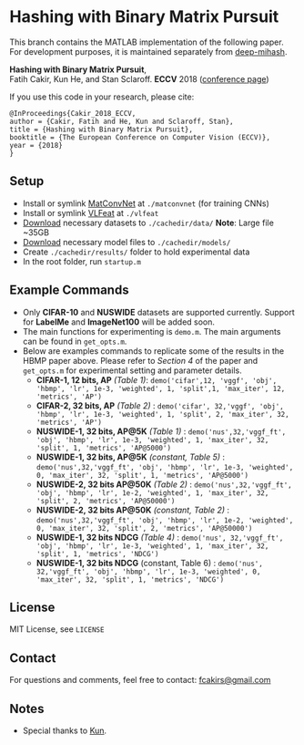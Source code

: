 # Hashing with Binary Matrix Pursuit
This branch contains the MATLAB implementation of the following paper. For development purposes, it is maintained separately from [deep-mihash](https://github.com/fcakir/deep-mihash).

**Hashing with Binary Matrix Pursuit**,  
Fatih Cakir, Kun He, and Stan Sclaroff.
**ECCV** 2018 ([conference page](http://openaccess.thecvf.com/content_ECCV_2018/html/Fatih_Cakir_Hashing_with_Binary_ECCV_2018_paper.html))

If you use this code in your research, please cite:
```
@InProceedings{Cakir_2018_ECCV,
author = {Cakir, Fatih and He, Kun and Sclaroff, Stan},
title = {Hashing with Binary Matrix Pursuit},
booktitle = {The European Conference on Computer Vision (ECCV)},
year = {2018}
}
```

## Setup 
* Install or symlink [MatConvNet](http://www.vlfeat.org/matconvnet/) at `./matconvnet` (for training CNNs)
* Install or symlink [VLFeat](http://www.vlfeat.org/)  at `./vlfeat`
* [Download](https://www.dropbox.com/s/7ovbuheetguinj3/data.tar.gz?dl=0) necessary datasets to `./cachedir/data/` **Note**: Large file ~35GB
* [Download](https://www.dropbox.com/s/n2nxibo0ckdo6hp/models.tar.gz?dl=0) necessary model files to `./cachedir/models/`
* Create `./cachedir/results/` folder to hold experimental data
* In the root folder, run `startup.m`

## Example Commands
* Only **CIFAR-10** and **NUSWIDE** datasets are supported currently. Support for **LabelMe** and **ImageNet100** will be added soon.
* The main functions for experimenting is `demo.m`. The main arguments can be found in `get_opts.m`. 
* Below are examples commands to replicate some of the results in the HBMP paper above. Please refer to *Section 4* of the paper and `get_opts.m` for experimental setting and parameter details. 
    * **CIFAR-1, 12 bits, AP** *(Table 1)*: 
    `demo('cifar',12, 'vggf', 'obj', 'hbmp', 'lr', 1e-3, 'weighted', 1, 'split',1, 'max_iter', 12, 'metrics', 'AP')`
    * **CIFAR-2, 32 bits, AP** *(Table 2)* : 
   `demo('cifar', 32,'vggf', 'obj', 'hbmp', 'lr', 1e-3, 'weighted', 1, 'split', 2, 'max_iter', 32, 'metrics', 'AP')`
    * **NUSWIDE-1, 32 bits, AP@5K** *(Table 1)* : 
    `demo('nus',32,'vggf_ft', 'obj', 'hbmp', 'lr', 1e-3, 'weighted', 1, 'max_iter', 32, 'split', 1, 'metrics', 'AP@5000')`
    * **NUSWIDE-1, 32 bits, AP@5K** *(constant, Table 5)* : 
    `demo('nus',32,'vggf_ft', 'obj', 'hbmp', 'lr', 1e-3, 'weighted', 0, 'max_iter', 32, 'split', 1, 'metrics', 'AP@5000')`
    * **NUSWIDE-2, 32 bits AP@50K** *(Table 2)* : 
    `demo('nus',32,'vggf_ft', 'obj', 'hbmp', 'lr', 1e-2, 'weighted', 1, 'max_iter', 32, 'split', 2, 'metrics', 'AP@50000')`
    * **NUSWIDE-2, 32 bits AP@50K** *(constant, Table 2)* : 
    `demo('nus',32,'vggf_ft', 'obj', 'hbmp', 'lr', 1e-2, 'weighted', 0, 'max_iter', 32, 'split', 2, 'metrics', 'AP@50000')`
    * **NUSWIDE-1, 32 bits NDCG** *(Table 4)* : 
    `demo('nus', 32,'vggf_ft', 'obj', 'hbmp', 'lr', 1e-3, 'weighted', 1, 'max_iter', 32, 'split', 1, 'metrics', 'NDCG')`
    * **NUSWIDE-1, 32 bits NDCG** (constant, Table 6)  : 
    `demo('nus', 32,'vggf_ft', 'obj', 'hbmp', 'lr', 1e-3, 'weighted', 0, 'max_iter', 32, 'split', 1, 'metrics', 'NDCG')`


## License
MIT License, see `LICENSE`

## Contact
For questions and comments, feel free to contact: fcakirs@gmail.com

## Notes
- Special thanks to [Kun](http://github.com/kunhe).
